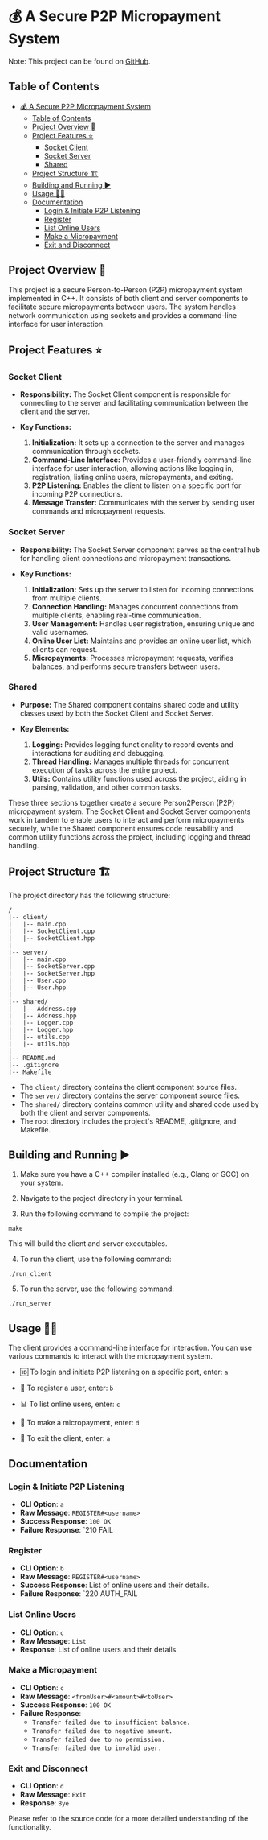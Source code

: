# 💰 A Secure P2P Micropayment System

Note: This project can be found on [GitHub](https://github.com/ruby0322/cna-socket-programming).

## Table of Contents

- [💰 A Secure P2P Micropayment System](#-a-secure-p2p-micropayment-system)
  - [Table of Contents](#table-of-contents)
  - [Project Overview 🚀](#project-overview-)
  - [Project Features ⭐](#project-features-)
    - [Socket Client](#socket-client)
    - [Socket Server](#socket-server)
    - [Shared](#shared)
  - [Project Structure 🏗️](#project-structure-️)
  - [Building and Running ▶️](#building-and-running-️)
  - [Usage 🧑‍💻](#usage-)
  - [Documentation](#documentation)
    - [Login \& Initiate P2P Listening](#login--initiate-p2p-listening)
    - [Register](#register)
    - [List Online Users](#list-online-users)
    - [Make a Micropayment](#make-a-micropayment)
    - [Exit and Disconnect](#exit-and-disconnect)


## Project Overview 🚀

This project is a secure Person-to-Person (P2P) micropayment system implemented in C++. It consists of both client and server components to facilitate secure micropayments between users. The system handles network communication using sockets and provides a command-line interface for user interaction.

## Project Features ⭐

### Socket Client

- **Responsibility:** The Socket Client component is responsible for connecting to the server and facilitating communication between the client and the server.

- **Key Functions:**
  1. **Initialization:** It sets up a connection to the server and manages communication through sockets.
  2. **Command-Line Interface:** Provides a user-friendly command-line interface for user interaction, allowing actions like logging in, registration, listing online users, micropayments, and exiting.
  3. **P2P Listening:** Enables the client to listen on a specific port for incoming P2P connections.
  4. **Message Transfer:** Communicates with the server by sending user commands and micropayment requests.

### Socket Server

- **Responsibility:** The Socket Server component serves as the central hub for handling client connections and micropayment transactions.

- **Key Functions:**
  1. **Initialization:** Sets up the server to listen for incoming connections from multiple clients.
  2. **Connection Handling:** Manages concurrent connections from multiple clients, enabling real-time communication.
  3. **User Management:** Handles user registration, ensuring unique and valid usernames.
  4. **Online User List:** Maintains and provides an online user list, which clients can request.
  5. **Micropayments:** Processes micropayment requests, verifies balances, and performs secure transfers between users.

### Shared

- **Purpose:** The Shared component contains shared code and utility classes used by both the Socket Client and Socket Server.

- **Key Elements:**
  1. **Logging:** Provides logging functionality to record events and interactions for auditing and debugging.
  2. **Thread Handling:** Manages multiple threads for concurrent execution of tasks across the entire project.
  3. **Utils:** Contains utility functions used across the project, aiding in parsing, validation, and other common tasks.

These three sections together create a secure Person2Person (P2P) micropayment system. The Socket Client and Socket Server components work in tandem to enable users to interact and perform micropayments securely, while the Shared component ensures code reusability and common utility functions across the project, including logging and thread handling.

## Project Structure 🏗️

The project directory has the following structure:

```
/
|-- client/
|   |-- main.cpp
|   |-- SocketClient.cpp
|   |-- SocketClient.hpp
|
|-- server/
|   |-- main.cpp
|   |-- SocketServer.cpp
|   |-- SocketServer.hpp
|   |-- User.cpp
|   |-- User.hpp
|
|-- shared/
|   |-- Address.cpp
|   |-- Address.hpp
|   |-- Logger.cpp
|   |-- Logger.hpp
|   |-- utils.cpp
|   |-- utils.hpp
|
|-- README.md
|-- .gitignore
|-- Makefile
```

- The `client/` directory contains the client component source files.
- The `server/` directory contains the server component source files.
- The `shared/` directory contains common utility and shared code used by both the client and server components.
- The root directory includes the project's README, .gitignore, and Makefile.

## Building and Running ▶️

1. Make sure you have a C++ compiler installed (e.g., Clang or GCC) on your system.

2. Navigate to the project directory in your terminal.

3. Run the following command to compile the project:

```shell
make
```

This will build the client and server executables.

4. To run the client, use the following command:

```shell
./run_client
```

5. To run the server, use the following command:

```shell
./run_server
```

## Usage 🧑‍💻

The client provides a command-line interface for interaction. You can use various commands to interact with the micropayment system.

- 🆔 To login and initiate P2P listening on a specific port, enter: `a` 

- 📝 To register a user, enter: `b` 

- 📊 To list online users, enter: `c` 

- 💸 To make a micropayment, enter: `d` 

- 🚪 To exit the client, enter: `a` 

## Documentation


### Login & Initiate P2P Listening

- **CLI Option**: `a`
- **Raw Message**: `REGISTER#<username>`
- **Success Response**: `100 OK`
- **Failure Response**: `210 FAIL

### Register

- **CLI Option**: `b`
- **Raw Message**: `REGISTER#<username>`
- **Success Response**:  List of online users and their details.
- **Failure Response**: `220 AUTH_FAIL

### List Online Users

- **CLI Option**: `c`
- **Raw Message**: `List`
- **Response**: List of online users and their details.

### Make a Micropayment

- **CLI Option**: `c`
- **Raw Message**: `<fromUser>#<amount>#<toUser>`
- **Success Response**: `100 OK`
- **Failure Response**:
  - `Transfer failed due to insufficient balance.`
  - `Transfer failed due to negative amount.`
  - `Transfer failed due to no permission.`
  - `Transfer failed due to invalid user.`

### Exit and Disconnect

- **CLI Option**: `d`
- **Raw Message**: `Exit`
- **Response**: `Bye`


Please refer to the source code for a more detailed understanding of the functionality.
